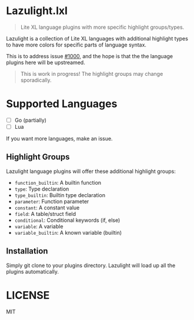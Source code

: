 # Lazulight.lxl
> Lite XL language plugins with more specific highlight groups/types.

Lazulight is a collection of Lite XL languages with additional
highlight types to have more colors for specific parts of language
syntax.

This is to address issue [#1000], and the hope is that the the language
plugins here will be upstreamed.

[#1000]: https://github.com/lite-xl/lite-xl/issues/1000

> This is work in progress! The highlight groups may change
sporadically.

# Supported Languages
- [ ] Go (partially)
- [ ] Lua

If you want more languages, make an issue.

## Highlight Groups
Lazulight language plugins will offer these additional highlight groups:  
- `function_builtin`: A builtin function
- `type`: Type declaration
- `type_builtin`: Builtin type declaration
- `parameter`: Function parameter
- `constant`: A constant value
- `field`: A table/struct field
- `conditional`: Conditional keywords (if, else)
- `variable`: A variable
- `variable_builtin`: A known variable (builtin)

## Installation
Simply git clone to your plugins directory. Lazulight will load up
all the plugins automatically.

# LICENSE
MIT
